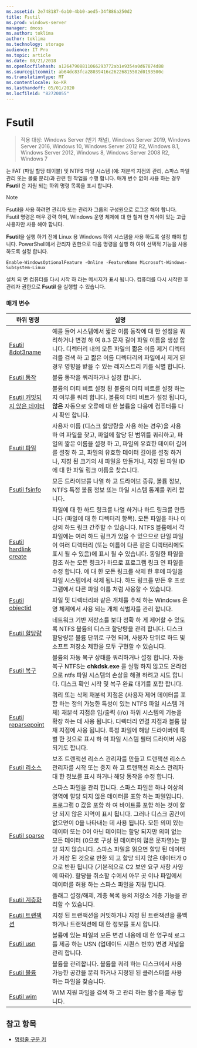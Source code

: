 ```yaml
---
ms.assetid: 2e748187-6a10-4bb0-aed5-34f886a250d2
title: Fsutil
ms.prod: windows-server
manager: dmoss
ms.author: toklima
author: toklima
ms.technology: storage
audience: IT Pro
ms.topic: article
ms.date: 08/21/2018
ms.openlocfilehash: a12647908811066293772ab1e9354a0d67874d88
ms.sourcegitcommit: ab64dc83fca28039416c26226815502d0193500c
ms.translationtype: MT
ms.contentlocale: ko-KR
ms.lasthandoff: 05/01/2020
ms.locfileid: "82720055"
---
```

# <a name="fsutil"></a>Fsutil

> 적용 대상: Windows Server (반기 채널), Windows Server 2019, Windows Server 2016, Windows 10, Windows Server 2012 R2, Windows 8.1, Windows Server 2012, Windows 8, Windows Server 2008 R2, Windows 7

는 FAT (파일 할당 테이블) 및 NTFS 파일 시스템 (예: 재분석 지점의 관리, 스파스 파일 관리 또는 볼륨 분리)과 관련 된 작업을 수행 합니다. 매개 변수 없이 사용 하는 경우 **Fsutil** 은 지원 되는 하위 명령 목록을 표시 합니다. 

> [!NOTE] 
> Fsutil을 사용 하려면 관리자 또는 관리자 그룹의 구성원으로 로그온 해야 합니다. Fsutil 명령은 매우 강력 하며, Windows 운영 체제에 대 한 철저 한 지식이 있는 고급 사용자만 사용 해야 합니다.
>
>**Fsutil**을 실행 하기 전에 Linux 용 Windows 하위 시스템을 사용 하도록 설정 해야 합니다. PowerShell에서 관리자 권한으로 다음 명령을 실행 하 여이 선택적 기능을 사용 하도록 설정 합니다.
>
>```
> Enable-WindowsOptionalFeature -Online -FeatureName Microsoft-Windows-Subsystem-Linux
>```
> 설치 되 면 컴퓨터를 다시 시작 하 라는 메시지가 표시 됩니다. 컴퓨터를 다시 시작한 후 관리자 권한으로 **Fsutil** 을 실행할 수 있습니다.

### <a name="parameters"></a>매개 변수

|하위 명령 |설명|
|---|---|
|[Fsutil 8dot3name](fsutil-8dot3name.md) | 예를 들어 시스템에서 짧은 이름 동작에 대 한 설정을 쿼리하거나 변경 하 여 8.3 문자 길이 파일 이름을 생성 합니다. 디렉터리 내의 모든 파일의 짧은 이름 제거 디렉터리를 검색 하 고 짧은 이름 디렉터리의 파일에서 제거 된 경우 영향을 받을 수 있는 레지스트리 키를 식별 합니다.|
|[Fsutil 동작](fsutil-behavior.md) |볼륨 동작을 쿼리하거나 설정 합니다.|
|[Fsutil 커밋되지 않은 데이터](fsutil-dirty.md)| 볼륨의 더티 비트 설정 된 볼륨의 더티 비트를 설정 하는지 여부를 쿼리 합니다. 볼륨의 더티 비트가 설정 됩니다, **않은** 자동으로 오류에 대 한 볼륨을 다음에 컴퓨터를 다시 확인 합니다.|
|[Fsutil 파일](fsutil-file.md)|사용자 이름 (디스크 할당량을 사용 하는 경우)을 사용 하 여 파일을 찾고, 파일에 할당 된 범위를 쿼리하고, 파일의 짧은 이름을 설정 하 고, 파일의 유효한 데이터 길이를 설정 하 고, 파일의 유효한 데이터 길이를 설정 하거나, 지정 된 크기의 새 파일을 만들거나, 지정 된 파일 ID에 대 한 파일 링크 이름을 찾습니다.|
|[Fsutil fsinfo](fsutil-fsinfo.md)|모든 드라이브를 나열 하 고 드라이브 종류, 볼륨 정보, NTFS 특정 볼륨 정보 또는 파일 시스템 통계를 쿼리 합니다.|
|[Fsutil hardlink create](fsutil-hardlink.md)|파일에 대 한 하드 링크를 나열 하거나 하드 링크를 만듭니다 (파일에 대 한 디렉터리 항목). 모든 파일을 하나 이상의 하드 링크 간주할 수 있습니다. NTFS 볼륨에서 각 파일에는 여러 하드 링크가 있을 수 있으므로 단일 파일이 여러 디렉터리 (또는 이름이 다른 같은 디렉터리에도 표시 될 수 있음)에 표시 될 수 있습니다. 동일한 파일을 참조 하는 모든 링크가 하므로 프로그램 링크 연 파일을 수정 합니다. 에 대 한 모든 링크를 삭제 한 후에 파일을 파일 시스템에서 삭제 됩니다. 하드 링크를 만든 후 프로그램에서 다른 파일 이름 처럼 사용할 수 있습니다.|
|[Fsutil objectid](fsutil-objectid.md)|파일 및 디렉터리와 같은 개체를 추적 하는 Windows 운영 체제에서 사용 되는 개체 식별자를 관리 합니다.|
|[Fsutil 할당량](fsutil-quota.md)|네트워크 기반 저장소를 보다 정확 하 게 제어할 수 있도록 NTFS 볼륨의 디스크 할당량을 관리 합니다. 디스크 할당량은 볼륨 단위로 구현 되며, 사용자 단위로 하드 및 소프트 저장소 제한을 모두 구현할 수 있습니다.|
|[Fsutil 복구](fsutil-repair.md)|볼륨의 자동 복구 상태를 쿼리하거나 설정 합니다. 자동 복구 NTFS는 **chkdsk.exe** 를 실행 하지 않고도 온라인으로 ntfs 파일 시스템의 손상을 해결 하려고 시도 합니다. 디스크 확인 시작 및 복구 완료 대기를 포함 합니다.|
|[Fsutil reparsepoint](fsutil-reparsepoint.md)|쿼리 또는 삭제 재분석 지점은 (사용자 제어 데이터를 포함 하는 정의 가능한 특성이 있는 NTFS 파일 시스템 개체) 재분석 지점은 입/출력 (i/o) 하위 시스템의 기능을 확장 하는 데 사용 됩니다. 디렉터리 연결 지점과 볼륨 탑재 지점에 사용 됩니다. 특정 파일에 해당 드라이버에 특별 한 것으로 표시 하 여 파일 시스템 필터 드라이버 사용 되기도 합니다.|
|[Fsutil 리소스](fsutil-resource.md)|보조 트랜잭션 리소스 관리자를 만들고 트랜잭션 리소스 관리자를 시작 또는 중지 하 고 트랜잭션 리소스 관리자 대 한 정보를 표시 하거나 해당 동작을 수정 합니다.|
|[Fsutil sparse](fsutil-sparse.md)|스파스 파일을 관리 합니다. 스파스 파일은 하나 이상의 영역에 할당 되지 않은 데이터를 포함 하는 파일입니다. 프로그램 0 값을 포함 하 여 바이트를 포함 하는 것이 할당 되지 않은 지역이 표시 됩니다. 그러나 디스크 공간이 없으면이 0을 나타내는 데 사용 됩니다. 모든 의미 있는 데이터 또는 0이 아닌 데이터는 할당 되지만 의미 없는 모든 데이터 (0으로 구성 된 데이터의 많은 문자열)는 할당 되지 않습니다. 스파스 파일을 읽으면 할당 된 데이터가 저장 된 것으로 반환 되 고 할당 되지 않은 데이터가 0으로 반환 됩니다 (기본적으로 C2 보안 요구 사항 사양에 따라). 할당을 취소할 수에서 아무 곳 이나 파일에서 데이터를 허용 하는 스파스 파일을 지원 합니다.|
|[Fsutil 계층화](fsutil-tiering.md)|플래그 설정/해제, 계층 목록 등의 저장소 계층 기능을 관리할 수 있습니다.|
|[Fsutil 트랜잭션](fsutil-transaction.md)|지정 된 트랜잭션을 커밋하거나 지정 된 트랜잭션을 롤백하거나 트랜잭션에 대 한 정보를 표시 합니다.|
|[Fsutil usn](fsutil-usn.md)|볼륨에 있는 파일의 모든 변경 내용에 대 한 영구적 로그를 제공 하는 USN (업데이트 시퀀스 번호) 변경 저널을 관리 합니다.|
|[Fsutil 볼륨](fsutil-volume.md)|볼륨을 관리합니다. 볼륨을 쿼리 하는 디스크에서 사용 가능한 공간을 분리 하거나 지정된 된 클러스터를 사용 하는 파일을 찾습니다.|
|[Fsutil wim](fsutil-wim.md)|WIM 지원 파일을 검색 하 고 관리 하는 함수를 제공 합니다.|

## <a name="see-also"></a>참고 항목
- [명령줄 구문 키](command-line-syntax-key.md)